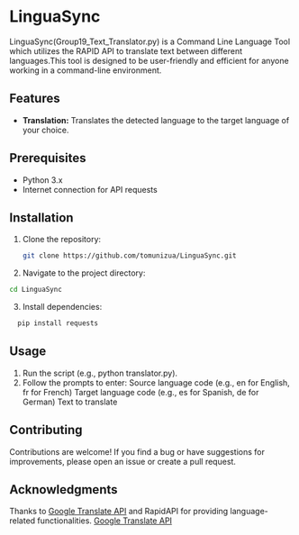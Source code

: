 # LinguaSync

LinguaSync(Group19_Text_Translator.py) is a Command Line Language Tool which utilizes the RAPID API to translate text between different languages.This tool is designed to be user-friendly and efficient for anyone working in a command-line environment.

## Features

- **Translation:** Translates the detected language to the target language of your choice.

## Prerequisites

- Python 3.x
- Internet connection for API requests

## Installation

1. Clone the repository:

   ```bash
   git clone https://github.com/tomunizua/LinguaSync.git
   ```
   
2. Navigate to the project directory:
  ```bash
  cd LinguaSync
  ```
3. Install dependencies:
  ```bash
    pip install requests
  ```

## Usage

1. Run the script (e.g., python translator.py).
2. Follow the prompts to enter:
Source language code (e.g., en for English, fr for French)
Target language code (e.g., es for Spanish, de for German)
Text to translate


## Contributing
Contributions are welcome! If you find a bug or have suggestions for improvements, please open an issue or create a pull request.

## Acknowledgments
Thanks to [Google Translate API](https://rapidapi.com/googlecloud/api/google-translate1) and RapidAPI for providing language-related functionalities.
[Google Translate API](https://rapidapi.com/googlecloud/api/google-translate1)

